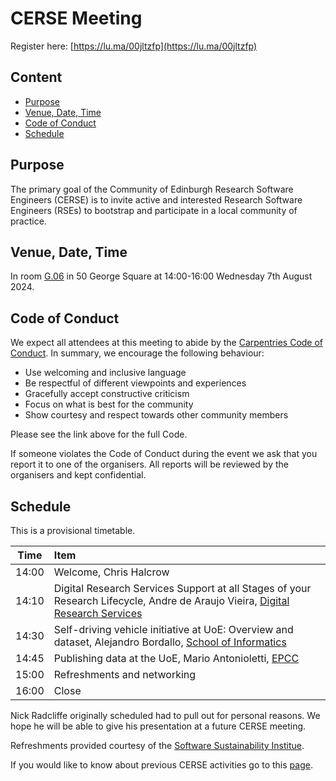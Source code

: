 # CERSE Meeting

Register here: [https://lu.ma/00jltzfp](https://lu.ma/00jltzfp)

## Content
* [Purpose](#purpose)
* [Venue, Date, Time](#venue-date-time)
* [Code of Conduct](#code-of-conduct)
* [Schedule](#schedule)

## Purpose

The primary goal of the Community of Edinburgh Research Software Engineers (CERSE) is to invite active and interested Research Software Engineers (RSEs) to bootstrap and participate in a local community of practice.

## Venue, Date, Time

In room [G.06](https://www.ed.ac.uk/timetabling-examinations/timetabling/room-bookings/bookable-rooms3/room/0227_00_G.06) in 50 George Square at 14:00-16:00 Wednesday 7th August 2024.

## Code of Conduct

We expect all attendees at this meeting to abide by the [Carpentries Code of Conduct](https://docs.carpentries.org/topic_folders/policies/code-of-conduct.html). In summary, we encourage the following behaviour:

* Use welcoming and inclusive language
* Be respectful of different viewpoints and experiences
* Gracefully accept constructive criticism
* Focus on what is best for the community
* Show courtesy and respect towards other community members

Please see the link above for the full Code.

If someone violates the Code of Conduct during the event we ask that you report it to one of the organisers. All reports will be reviewed by the organisers and kept confidential.  

## Schedule

This is a provisional timetable.

|Time  | Item |
|------|:------ |
|14:00| Welcome, Chris Halcrow |
|14:10| Digital Research Services Support at all Stages of your Research Lifecycle, Andre de Araujo Vieira, [Digital Research Services](https://digitalresearchservices.ed.ac.uk/) |
|14:30| Self-driving vehicle initiative at UoE: Overview and dataset, Alejandro Bordallo, [School of Informatics](https://informatics.ed.ac.uk/) |
|14:45| Publishing data at the UoE, Mario Antonioletti, [EPCC](https://www.epcc.ed.ac.uk/) |
|15:00| Refreshments and networking |
|16:00| Close |

Nick Radcliffe originally scheduled had to pull out for personal reasons. We hope he will be able to give his presentation at a future CERSE meeting.

Refreshments provided courtesy of the [Software Sustainability Institue](https://software.ac.uk).

If you would like to know about previous CERSE activities go to this [page](https://cerse.github.io/).

